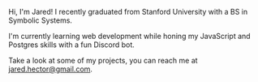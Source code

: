 Hi, I'm Jared! I recently graduated from Stanford University with a BS in Symbolic Systems.

I'm currently learning web development while honing my JavaScript and Postgres skills with a fun Discord bot.

Take a look at some of my projects, you can reach me at jared.hector@gmail.com.
